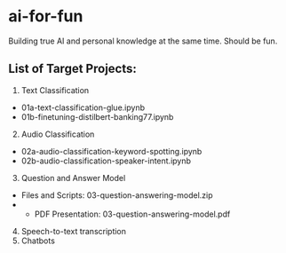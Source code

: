# ai-for-fun
Building true AI and personal knowledge at the same time. Should be fun.

## List of Target Projects:
1. Text Classification
- 01a-text-classification-glue.ipynb
- 01b-finetuning-distilbert-banking77.ipynb
2. Audio Classification
- 02a-audio-classification-keyword-spotting.ipynb
- 02b-audio-classification-speaker-intent.ipynb
3. Question and Answer Model
- Files and Scripts: 03-question-answering-model.zip
- - PDF Presentation: 03-question-answering-model.pdf
4. Speech-to-text transcription
5. Chatbots
